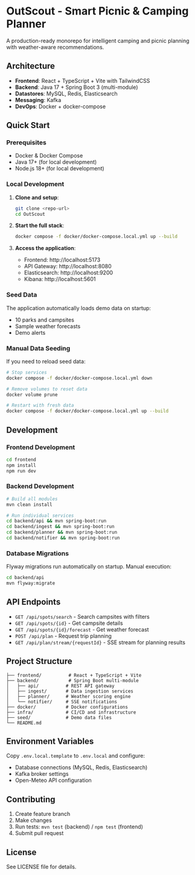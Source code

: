 # OutScout - Smart Picnic & Camping Planner

A production-ready monorepo for intelligent camping and picnic planning with weather-aware recommendations.

## Architecture

- **Frontend**: React + TypeScript + Vite with TailwindCSS
- **Backend**: Java 17 + Spring Boot 3 (multi-module)
- **Datastores**: MySQL, Redis, Elasticsearch
- **Messaging**: Kafka
- **DevOps**: Docker + docker-compose

## Quick Start

### Prerequisites
- Docker & Docker Compose
- Java 17+ (for local development)
- Node.js 18+ (for local development)

### Local Development

1. **Clone and setup**:
   ```bash
   git clone <repo-url>
   cd OutScout
   ```

2. **Start the full stack**:
   ```bash
   docker compose -f docker/docker-compose.local.yml up --build
   ```

3. **Access the application**:
   - Frontend: http://localhost:5173
   - API Gateway: http://localhost:8080
   - Elasticsearch: http://localhost:9200
   - Kibana: http://localhost:5601

### Seed Data

The application automatically loads demo data on startup:
- 10 parks and campsites
- Sample weather forecasts
- Demo alerts

### Manual Data Seeding

If you need to reload seed data:
```bash
# Stop services
docker compose -f docker/docker-compose.local.yml down

# Remove volumes to reset data
docker volume prune

# Restart with fresh data
docker compose -f docker/docker-compose.local.yml up --build
```

## Development

### Frontend Development
```bash
cd frontend
npm install
npm run dev
```

### Backend Development
```bash
# Build all modules
mvn clean install

# Run individual services
cd backend/api && mvn spring-boot:run
cd backend/ingest && mvn spring-boot:run
cd backend/planner && mvn spring-boot:run
cd backend/notifier && mvn spring-boot:run
```

### Database Migrations
Flyway migrations run automatically on startup. Manual execution:
```bash
cd backend/api
mvn flyway:migrate
```

## API Endpoints

- `GET /api/spots/search` - Search campsites with filters
- `GET /api/spots/{id}` - Get campsite details
- `GET /api/spots/{id}/forecast` - Get weather forecast
- `POST /api/plan` - Request trip planning
- `GET /api/plan/stream/{requestId}` - SSE stream for planning results

## Project Structure

```
├── frontend/          # React + TypeScript + Vite
├── backend/           # Spring Boot multi-module
│   ├── api/          # REST API gateway
│   ├── ingest/       # Data ingestion services
│   ├── planner/      # Weather scoring engine
│   └── notifier/     # SSE notifications
├── docker/           # Docker configurations
├── infra/            # CI/CD and infrastructure
├── seed/             # Demo data files
└── README.md
```

## Environment Variables

Copy `.env.local.template` to `.env.local` and configure:
- Database connections (MySQL, Redis, Elasticsearch)
- Kafka broker settings
- Open-Meteo API configuration

## Contributing

1. Create feature branch
2. Make changes
3. Run tests: `mvn test` (backend) / `npm test` (frontend)
4. Submit pull request

## License

See LICENSE file for details.